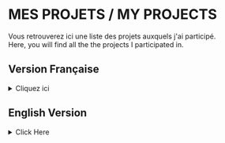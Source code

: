 # MES PROJETS / MY PROJECTS

Vous retrouverez ici une liste des projets auxquels j'ai participé. \
Here, you will find all the the projects I participated in.

## Version Française

<details>
  <summary>Cliquez ici</summary>

## &nbsp;&nbsp;&nbsp;&nbsp;&nbsp;&nbsp;&nbsp;&nbsp;&nbsp;&nbsp; **Projets professionnels**

### &nbsp;&nbsp;&nbsp;&nbsp;&nbsp; <u> Projet de recherche : FBAE </u>

**Contexte**:  Stage de recherche de 2ème année (9 semaines) \
**Sujet**: Contributions au projet de recherche FBAE (Framework for Broadcast Algorithms Evaluation), un cadriciel permettant le test d'algorithmes de diffusion dans le cadre de l'informatique partagé. \
**Outils**: Wattmètres Yoctopuce \
**Tâches réalisées**:

- Mise en place d'un système de logs;
- Développement de couches algorithmiques de diffusion (Trains, MPI);
- Développement d'une couche de communication (MPI);
- Intégration des wattmètres Yoctopuce dans le projet pour mesure de la consommation;
- Recherches pour l'intégration de différentes solutions de prises de mesures CPU ([Scaphandre](https://github.com/hubblo-org/scaphandre), [PowerAPI](https://github.com/powerapi-ng), [Ecofloc](https://github.com/labDomolandes/ecofloc) et [Likwid](https://github.com/RRZE-HPC/likwid));
- Réalisations de mesures expérimentales de performances;

**Langages**: C++. \
[**Lien du dépôt**](https://github.com/SimaticResearchActivity/FBAE)

## &nbsp;&nbsp;&nbsp;&nbsp;&nbsp;&nbsp;&nbsp;&nbsp;&nbsp;&nbsp; **Projets scolaires**

### &nbsp;&nbsp;&nbsp;&nbsp;&nbsp; <u> Communication Bluetooth </u>

**Contexte**:  TIPE de classes préparatoires 2022 \
**Sujet**: Réalisation d'une communication Bluetooth dont le but est de relier un pacemaker à un appareil externe. \
**Outils**: Carte Arduino et module Bluetooth HC-05. \
**Langages**: C++ pour l'Arduino et Python pour les statistiques. \
[**Lien du dépôt**](https://github.com/ThomasSchneider-94/TIPE_Bluetooth_Communication)

### &nbsp;&nbsp;&nbsp;&nbsp;&nbsp; <u> BashINTime </u>

**Contexte**:  Projet informatique de première année. \
**Sujet**: Création d'un jeu de réflexion 2D point and click dont le but est d'apprendre les bases du langage Bash aux élèves arrivant en première année. \
**Outils**: Unity \
**Langages**: C# et un peu de ShaderLab pour les Shaders. \
[**Lien du dépôt**](https://github.com/Crafteurmax/BashInTime) / [**Page itch.io**](https://crafteurmax.itch.io/bashintime)

### &nbsp;&nbsp;&nbsp;&nbsp;&nbsp; <u> CSC_4101  </u>

**Contexte**:  Projet du cours "Architectures et applications web" de deuxième année. \
**Sujet**: Création d'un site permettant de gérer une collection d'objets génériques, objets choisis par l'étudiant (Dans mon cas, des génériques d'animés). \
**Outils**: Symphony \
**Langages**: PHP et HTML \
[**Lien du dépôt**](https://github.com/ThomasSchneider-94/CSC_4101)

### &nbsp;&nbsp;&nbsp;&nbsp;&nbsp; <u> Totally Not Totally Accurate Battle Simulator </u>

**Contexte**:  Projet du cours "Architecture des Moteurs de Jeux Vidéo" de deuxième année. \
**Sujet**: Création d'un jeu de capture de drapeau dans le style RTS, permettant au joueur de contrôler plusieurs unités et d'affronter l'ordinateur. \
**Rôle**: Game designer, développeur et UI Designer. \
**Outils**: Unity \
**Langages**: C# \
[**Lien du dépôt**](https://github.com/Chloe-2622/ConquestTroupFormation) / [**Page itch.io**](https://chloe2622.itch.io/totally-not-totally-accurate-battle-simulator)

### &nbsp;&nbsp;&nbsp;&nbsp;&nbsp; <u> Projet Dessin </u>

**Contexte**:  Projet du cours "Internet sans fil : concepts, technologies et architectures" de deuxième année. \
**Sujet**: Création d'une application visant à dessiner dans le style du logiciel Turtle mais à l'échelle d'une pièce grâce à des ESP32 (Non fonctionnel pour cause de temps). \
**Rôle**: Développeur \
**Outils**: ESP32s3 et ESP-IDF \
**Langages**: C \
[**Lien du dépôt**](https://gitlabens.imtbs-tsp.eu/cedric.gautier/net4104-projet-dessin)

### &nbsp;&nbsp;&nbsp;&nbsp;&nbsp; <u> Like a drop in the Sea (anciennement Sea++) </u>

**Contexte**:  Projet de développement Cassiopée de deuxième année \
**Sujet**: Jeu réalisé sous Unreal Engine5, visant à éveiller les joueurs aux problèmes écologiques de manière didactique. Le gameplay principal du jeu est sa composante de jeu de rythme.\
**Rôle**: Développeur \
**Outils**: Unreal Engine 5 \
**Langages**: Blueprint \
[**Lien du dépôt**](https://github.com/Crafteurmax/Sea)

## &nbsp;&nbsp;&nbsp;&nbsp;&nbsp;&nbsp;&nbsp;&nbsp;&nbsp;&nbsp; **Game Jams**

Vous pourrez retrouver l'ensemble de ces jeux sur ma page itch.io : [https://marteaudeguerre.itch.io](https://marteaudeguerre.itch.io)

### &nbsp;&nbsp;&nbsp;&nbsp;&nbsp; <u> Bittersweet Journey </u>

**Évènement**:  UniJam 2022 \
**Jeu**: Walking-simulator à visé des plus jeunes, agrémenté de mini-jeux divers. Prix du public de cette édition. \
**Rôle**: Développeur \
**Outils**: Unity \
**Langages**: C# \
[**Lien du dépôt**](https://github.com/HugoLhuilier/Around-the-world) / [**Page itch.io**](https://github.com/HugoLhuilier/Around-the-world)

### &nbsp;&nbsp;&nbsp;&nbsp;&nbsp; <u> Root Expansion </u>

**Évènement**:  Global Game Jam 2023 \
**Jeu**: Jeu de stratégie en multijoueur local au tour par tour, où le but sera de faire pousser des plantes afin de battre votre adversaire. \
**Rôle**: Développeur et UI Designer. \
**Outils**: Unity \
**Langages**: C# \
[**Lien du dépôt**](https://github.com/VoHeLi/RootExpansion)

### &nbsp;&nbsp;&nbsp;&nbsp;&nbsp; <u> Transform'matters </u>

**Évènement**:  UniJam 2023 \
**Jeu**: Jeu de réflexion 2D où l'on doit résoudre des énigmes en transformant les sources d'énergies à disposition. \
**Rôle**: Développeur et UI Designer. \
**Outils**: Unity \
**Langages**: C# \
[**Lien du dépôt**](https://github.com/VoHeLi/CookieProject) / [**Page itch.io**](https://crafteurmax.itch.io/transformmatters)

### &nbsp;&nbsp;&nbsp;&nbsp;&nbsp; <u> Make me Loaf </u>

**Évènement**:  Global Game Jam 2024 \
**Jeu**: Jeu 3D mêlant gestion d’une boulangerie et de l’humeur de votre bébé. \
**Rôle**: Développeur et UI Designer. \
**Outils**: Unity \
**Langages**: C# \
[**Lien du dépôt**](https://github.com/Chloe-2622/MakeMeLoaf) / [**Page itch.io**](https://crafteurmax.itch.io/make-me-loaf)

### &nbsp;&nbsp;&nbsp;&nbsp;&nbsp; <u> Temps Plié </u>

**Évènement**:  INT Game Jam 2024 \
**Jeu**: Jeu 2D de plateforme et d'énigme demandant de changer les saisons pour résoudre des casses têtes et avancer dans les niveaux. \
**Rôle**: Développeur et UI Designer. \
**Outils**: Unity \
**Langages**: C# \
[**Lien du dépôt**](https://github.com/Crafteurmax/TempsPlie) / [**Page itch.io**](https://crafteurmax.itch.io/temps-plie)

## &nbsp;&nbsp;&nbsp;&nbsp;&nbsp;&nbsp;&nbsp;&nbsp;&nbsp;&nbsp; **Projets associatifs**

### &nbsp;&nbsp;&nbsp;&nbsp;&nbsp; <u> Mon ami Boris </u>

**Contenu**: Bot Discord pour aider à la gestion du serveur Discord du Bureau des Arts de Télécom SudParis. Permet l'auto-attribution de rôle par les utilisateurs et améliore le système d'abonnement aux channels annonce des serveurs communautaires. \
**Outils**: - \
**Langages**: Node.js \
[**Lien du dépôt**](https://github.com/BDA-TSP-IMTBS/Mon_ami_Boris) / [**Dépôt personnel pour les tests**](https://github.com/ThomasSchneider-94/Discord_Test_Bot)

### &nbsp;&nbsp;&nbsp;&nbsp;&nbsp; <u> Coffre au trésor </u>

**Contenu**: Application Web permettant de récupérer les récompenses finales d'une chasse aux trésors en fonction du nombre de personne ayant déjà résolu l'énigme. L'application demande une authentification par le mail de l'école. \
**Outils**: Dockers \
**Langages**: Python et HTML \
[**Lien du dépôt**](https://github.com/BDA-TSP-IMTBS/Treasure-Chest)

### &nbsp;&nbsp;&nbsp;&nbsp;&nbsp; <u> Dépouillage des votes </u>

**Contenu**: Simple programme permettant d'analyser les résultats d'un vote au jugement majoritaire, fait sur la plateforme [Bélénios](https://www.belenios.org), et réaliser un graphique à partir de ces résultats. \
**Outils**: - \
**Langages**: Python \
[**Lien du dépôt**](https://github.com/BDA-TSP-IMTBS/Votes-BDA)

### &nbsp;&nbsp;&nbsp;&nbsp;&nbsp; <u> Karuta </u>

**Contenu**: Jeu téléphone de mémoire/blind-test du club Anim'INT, inspiré du jeu traditionnel japonais (en cours) \
**Outils**: Unity \
**Langages**: C# \
[**Lien du dépôt**](https://github.com/ThomasSchneider-94/Karuta-Project)

</details>

## English Version

<details>
  <summary>Click Here</summary>

## &nbsp;&nbsp;&nbsp;&nbsp;&nbsp;&nbsp;&nbsp;&nbsp;&nbsp;&nbsp; **Professional Projects**

### &nbsp;&nbsp;&nbsp;&nbsp;&nbsp; <u> Research project : FBAE </u>

**Context**:  Research internship for my second year (9 weeks) \
**Subject**: Contribution to the FBAE (Framework for Broadcast Algorithms Evaluation) research project, a framework to assess diffusion algorithm in the context of shared computing. \
**Tools**: Yoctopuce wattmeter \
**Tasks done**:

- Implementation of a log system;
- Development of algorithmic diffusion layers (Trains, MPI);
- Developement of a communication layer (MPI);
- Integration of Yoctopuce wattmeter in the project to measure consumption;
- Research to integrate a CPU consumption measurement in the project ([Scaphandre](https://github.com/hubblo-org/scaphandre), [PowerAPI](https://github.com/powerapi-ng), [Ecofloc](https://github.com/labDomolandes/ecofloc) and [Likwid](https://github.com/RRZE-HPC/likwid));
- Conducting experimental performance measurements.

**Language**: C++. \
[**Link of repository**](https://github.com/SimaticResearchActivity/FBAE)

## &nbsp;&nbsp;&nbsp;&nbsp;&nbsp;&nbsp;&nbsp;&nbsp;&nbsp;&nbsp; **School Projects**

### &nbsp;&nbsp;&nbsp;&nbsp;&nbsp; <u> Bluetooth Communication</u>

**Context**:  TIPE of Preparatory Class 2022 \
**Subject**: Creation of a Bluetooth Communication to transfer data between a pacemaker and an external device. \
**Tools**: Arduino Board and Bluetooth module HC-05. \
**Languages**: C++ for Arduino and Python for analysing data. \
[**Link of repository**](https://github.com/ThomasSchneider-94/TIPE_Bluetooth_Communication)

### &nbsp;&nbsp;&nbsp;&nbsp;&nbsp; <u> BashINTime</u>

**Context**:  First year IT project \
**Subject**: Creation of a 2D point and click game which goal was to introduce the students to Bash language. \
**Tools**: Unity. \
**Languages**: C# and few ShaderLab for the Shaders. \
[**Link of repository**](https://github.com/Crafteurmax/BashInTime) / [**Itch.io page**](https://crafteurmax.itch.io/bashintime)

### &nbsp;&nbsp;&nbsp;&nbsp;&nbsp; <u> CSC_4101</u>

**Context**:  Second year IT project for "Architectures et applications web" course \
**Subject**: Creation of a website to manage a collection of objects chosen by the student (In my case, anime credits). \
**Tools**: Symphony. \
**Languages**: PHP and HTML. \
[**Link of repository**](https://github.com/ThomasSchneider-94/CSC_4101)

### &nbsp;&nbsp;&nbsp;&nbsp;&nbsp; <u> Totally Not Totally Accurate Battle Simulator</u>

**Context**:  Second year IT project for "Architecture des Moteurs de Jeux Vidéo" course \
**Subject**: Creation of a capture the flag game in RTS style, allowing the player to control several units and compete against the AI. \
**Tools**: Unity. \
**Languages**: C#. \
[**Link of repository**](https://github.com/Chloe-2622/ConquestTroupFormation) / [**Itch.io page**](https://chloe2622.itch.io/totally-not-totally-accurate-battle-simulator)

### &nbsp;&nbsp;&nbsp;&nbsp;&nbsp; <u> Drawing Project</u>

**Context**:  Second year network project for "Internet sans fil : concepts, technologies et architectures" course \
**Subject**: Creation of an application aimed at drawing in the style of the Turtle software but on the scale of a room using ESP32 (Non-functional due to not enough time). \
**Role**: Programmer \
**Tools**: ESP32s3 and ESP-IDF. \
**Languages**: C. \
[**Link of repository**](https://gitlabens.imtbs-tsp.eu/cedric.gautier/net4104-projet-dessin)

### &nbsp;&nbsp;&nbsp;&nbsp;&nbsp; <u> Like a drop in the Sea (previously Sea++)</u>

**Context**:  Second year IT project "Cassiopé" \
**Subject**: Game made with Unreal Engine 5, to awake player to ecological problems in an educational manner. The main gameplay of the game is its rhythm game component. \
**Role**: Programmer \
**Tools**: Unreal Engine 5. \
**Languages**: Blueprint. \
[**Link of repository**](https://github.com/Crafteurmax/Sea)

## &nbsp;&nbsp;&nbsp;&nbsp;&nbsp;&nbsp;&nbsp;&nbsp;&nbsp;&nbsp;  **Game Jams**

You can find all these games on my Itch.io page : [https://marteaudeguerre.itch.io](https://marteaudeguerre.itch.io)

### &nbsp;&nbsp;&nbsp;&nbsp;&nbsp; <u> Bittersweet Journey</u>

**Event**:  UniJam 2022 \
**Game**: Walking simulator aimed at the young ones, with various mini game. Audience Award for this edition.  \
**Role**: Programmer \
**Tools**: Unity \
**Languages**: C# \
[**Link of repository**](https://github.com/HugoLhuilier/Around-the-world) / [**Itch.io page**](https://github.com/HugoLhuilier/Around-the-world)

### &nbsp;&nbsp;&nbsp;&nbsp;&nbsp; <u> Root Expansion</u>

**Event**:  Global Game Jam 2023 \
**Game**: Turn based strategy game in local multiplayer in which the goal is to grow plants to defeat your enemy.  \
**Role**: Programmer and UI Designer \
**Tools**: Unity \
**Languages**: C# \
[**Link of repository**](https://github.com/VoHeLi/RootExpansion)

### &nbsp;&nbsp;&nbsp;&nbsp;&nbsp; <u> Transform'matters</u>

**Event**:  UniJam 2023 \
**Game**: 2D reflexion game where the player needs to solve puzzles by transforming the energy sources available. \
**Role**: Programmer and UI Designer \
**Tools**: Unity \
**Languages**: C# \
[**Link of repository**](https://github.com/VoHeLi/CookieProject) / [**Itch.io page**](https://crafteurmax.itch.io/transformmatters)

### &nbsp;&nbsp;&nbsp;&nbsp;&nbsp; <u> Make me Loaf</u>

**Event**:  Global Game Jam 2024 \
**Game**: 3D game combining your bakery's management and your baby's mood. \
**Role**: Programmer and UI Designer. \
**Tools**: Unity \
**Languages**: C# \
[**Link of repository**](https://github.com/Chloe-2622/MakeMeLoaf) / [**Itch.io page**](https://crafteurmax.itch.io/make-me-loaf)

### &nbsp;&nbsp;&nbsp;&nbsp;&nbsp; <u> Temps Plié</u>

**Event**:  INT Game Jam 2024 \
**Game**: 2D platform and puzzle game asking for the player to swich seasons to solve the puzzles. \
**Tools**: Unity \
**Languages**: C# \
[**Link of repository**](https://github.com/Crafteurmax/TempsPlie) / [**Itch.io page**](https://crafteurmax.itch.io/temps-plie)

## &nbsp;&nbsp;&nbsp;&nbsp;&nbsp;&nbsp;&nbsp;&nbsp;&nbsp;&nbsp; **Associative Projects**

### &nbsp;&nbsp;&nbsp;&nbsp;&nbsp; <u> My Friend Boris </u>

**Content**: Discord Bot to help manage the BDA (Bureau des Arts)'s Discord server of Telecom SudParis. It allows auto role attribution by users and upgrades the suscriber system of community server. \
**Tools**: - \
**Languages**: Node.js \
[**Link of repository**](https://github.com/BDA-TSP-IMTBS/Mon_ami_Boris) / [**Personal repository for tests**](https://github.com/ThomasSchneider-94/Discord_Test_Bot)

### &nbsp;&nbsp;&nbsp;&nbsp;&nbsp; <u> Treasure Chest</u>

**Content**: Web application allowing users to collect the final reward of a treasure hunt based on the number of people who have already solved the puzzle. The application requires authentication by the school email. \
**Tools**: Dockers \
**Languages**: Python and HTML \
[**Link of repository**](https://github.com/BDA-TSP-IMTBS/Treasure-Chest)

### &nbsp;&nbsp;&nbsp;&nbsp;&nbsp; <u> Votes Counting</u>

**Content**: Simple program allowing you to analyse the results of a majority judgment vote, done on the [Bélénios](https://www.belenios.org) platform, and create a graph from these results. \
**Tools**: - \
**Languages**: Python \
[**Link of repository**](https://github.com/BDA-TSP-IMTBS/Votes-BDA)

### &nbsp;&nbsp;&nbsp;&nbsp;&nbsp; <u> Karuta</u>

**Content**: Mobile memory/blind-test game of the Anim'INT club, inspired by traditional game of Karuta (in progress). \
**Tools**: Unity \
**Languages**: C# \
[**Link of repository**](https://github.com/ThomasSchneider-94/Karuta-Project)
</details>
